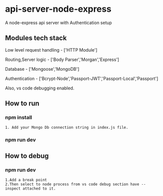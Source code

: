 # api-server-node-express

A node-express api server with Authentication setup

## Modules tech stack

Low level request handling - ['HTTP Module']

Routing,Server logic - ['Body Parser','Morgan','Express']

Database - ['Mongoose','MongoDB']

Authentication - ['Bcrypt-Node','Passport-JWT','Passport-Local','Passport']

Also, vs code debugging enabled.

## How to run

### npm install
    1. Add your Mongo Db connection string in index.js file.

### npm run dev

## How to debug

### npm run dev
 
    1.Add a break point
    2.Then select to node process from vs code debug section have --inspect attached to it.
